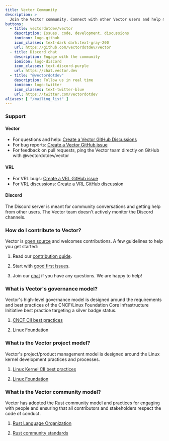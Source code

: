 ```yaml
---
title: Vector Community
description: >
  Join the Vector community. Connect with other Vector users and help make Vector better.
buttons:
  - title: vectordotdev/vector
    description: Issues, code, development, discussions
    ionicon: logo-github
    icon_classes: text-dark dark:text-gray-200
    url: https://github.com/vectordotdev/vector
  - title: Discord chat
    description: Engage with the community
    ionicon: logo-discord
    icon_classes: text-discord-purple
    url: https://chat.vector.dev
  - title: "@vectordotdev"
    description: Follow us in real time
    ionicon: logo-twitter
    icon_classes: text-twitter-blue
    url: https://twitter.com/vectordotdev
aliases: [ "/mailing_list" ]
---
```


### Support

#### Vector

* For questions and help: [Create a Vector GitHub Discussions][vector_discussions]
* For bug reports: [Create a Vector GitHub issue][vector_bug_report]
* For feedback on pull requests, ping the Vector team directly on GitHub with @vectordotdev/vector

#### VRL

* For VRL bugs: [Create a VRL GitHub issue][vrl_bug_report]
* For VRL discussions: [Create a VRL GitHub discussion][vrl_discussion]

#### Discord

The Discord server is meant for community conversations and getting help from other users. 
The Vector team doesn't actively monitor the Discord channels.

### How do I contribute to Vector?

Vector is [open source][oss] and welcomes contributions. A few guidelines to help you get started:

1. Read our [contribution guide][contribution].

2. Start with [good first issues][first_issues].

3. Join our [chat] if you have any questions. We are happy to help!

### What is Vector's governance model?

Vector's high-level governance model is designed around the requirements and best practices of the CNCF/Linux Foundation Core Infrastructure Initiative best practice targeting a silver badge status.

1. [CNCF CII best practices][cncf]

2. [Linux Foundation][lf]

### What is the Vector project model?

Vector's project/product management model is designed around the Linux kernel development practices and processes.

1. [Linux Kernel CII best practices][kernel]

2. [Linux Foundation][linux]

### What is the Vector community model?

Vector has adopted the Rust community model and practices for engaging with people and ensuring that all contributors and stakeholders respect the code of conduct.

1. [Rust Language Organization][rust_lang]

2. [Rust community standards][rust_community]

[chat]: https://chat.vector.dev

[cncf]: https://bestpractices.coreinfrastructure.org/en

[contribution]: https://github.com/vectordotdev/vector/blob/master/CONTRIBUTING.md

[first_issues]: https://github.com/vectordotdev/vector/contribute

[kernel]: https://bestpractices.coreinfrastructure.org/en/projects/34

[lf]: https://www.linuxfoundation.org

[linux]: https://www.kernel.org

[oss]: https://github.com/vectordotdev/vector

[rust_community]: https://www.rust-lang.org/community

[rust_lang]: https://www.rust-lang.org

[vector_discussions]: https://github.com/vectordotdev/vector/discussions/new?category=q-a

[vector_bug_report]: https://github.com/vectordotdev/vector/issues/new?assignees=&labels=type%3A+bug&projects=&template=bug.yml

[vrl_bug_report]: https://github.com/vectordotdev/vrl/issues/new?template=bug.yml

[vrl_discussion]: https://github.com/vectordotdev/vrl/discussions/new?category=q-a
